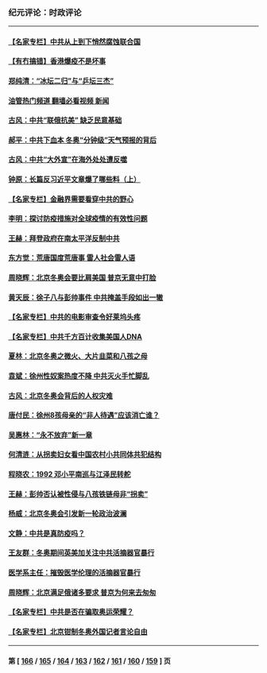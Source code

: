 ### 纪元评论：时政评论
---
#### [【名家专栏】中共从上到下悄然腐蚀联合国](../../pages/nsc1025/n13568360.md?02110330) 
#### [【有冇搞错】香港爆疫不是坏事](../../pages/nsc1025/n13566642.md?02110330) 
#### [郑纯清：“冰坛二归”与“乒坛三杰”](../../pages/nsc1025/n13568046.md?02110330) 
#### [油管热门频道 翻墙必看视频 新闻](ok?02110330)
#### [古风：中共“联俄抗美” 缺乏民意基础](../../pages/nsc1025/n13567848.md?02110330) 
#### [郝平：中共下血本 冬奥“分钟级”天气预报的背后](../../pages/nsc1025/n13567378.md?02110330) 
#### [古风：中共“大外宣”在海外处处遭反噬](../../pages/nsc1025/n13566014.md?02110330) 
#### [钟原：长篇反习近平文章爆了哪些料（上）](../../pages/nsc1025/n13566453.md?02110330) 
#### [【名家专栏】金融界需要看穿中共的野心](../../pages/nsc1025/n13565933.md?02110330) 
#### [李明：探讨防疫措施对全球疫情的有效性问题](../../pages/nsc1025/n13565429.md?02110330) 
#### [王赫：拜登政府在南太平洋反制中共](../../pages/nsc1025/n13565597.md?02110330) 
#### [东方觉：荒唐国度荒唐事 雷人社会雷人语](../../pages/nsc1025/n13565536.md?02110330) 
#### [周晓辉：北京冬奥会要比肩美国 普京无意中打脸](../../pages/nsc1025/n13565141.md?02110330) 
#### [黄天辰：徐子八与彭帅事件 中共掩盖手段如出一辙](../../pages/nsc1025/n13564282.md?02110330) 
#### [【名家专栏】中共的电影审查令好莱坞头疼](../../pages/nsc1025/n13563184.md?02110330) 
#### [【名家专栏】中共千方百计收集美国人DNA](../../pages/nsc1025/n13563175.md?02110330) 
#### [夏林：北京冬奥之微火、大片韭菜和八孩之母](../../pages/nsc1025/n13563530.md?02110330) 
#### [袁斌：徐州性奴案热度不降 中共灭火手忙脚乱](../../pages/nsc1025/n13562509.md?02110330) 
#### [古风：北京冬奥会背后的人权灾难](../../pages/nsc1025/n13562322.md?02110330) 
#### [唐付民：徐州8孩母亲的“非人待遇”应该消亡谁？](../../pages/nsc1025/n13562464.md?02110330) 
#### [吴惠林：“永不放弃”新一章](../../pages/nsc1025/n13562249.md?02110330) 
#### [何清涟：从拐卖妇女看中国农村小共同体共犯结构](../../pages/nsc1025/n13562039.md?02110330) 
#### [程晓农：1992 邓小平南巡与江泽民转舵](../../pages/nsc1025/n13562178.md?02110330) 
#### [王赫：彭帅否认被性侵与八孩铁链母非“拐卖”](../../pages/nsc1025/n13561906.md?02110330) 
#### [杨威：北京冬奥会引发新一轮政治波澜](../../pages/nsc1025/n13561885.md?02110330) 
#### [文静：中共是真防疫吗？](../../pages/nsc1025/n13561969.md?02110330) 
#### [王友群：冬奥期间英美加关注中共活摘器官暴行](../../pages/nsc1025/n13561171.md?02110330) 
#### [医学系主任：摧毁医学伦理的活摘器官暴行](../../pages/nsc1025/n13561012.md?02110330) 
#### [周晓辉：北京满足俄诸多要求 普京为何来去匆匆](../../pages/nsc1025/n13561245.md?02110330) 
#### [【名家专栏】中共是否在骗取奥运荣耀？](../../pages/nsc1025/n13560743.md?02110330) 
#### [【名家专栏】北京钳制冬奥外国记者言论自由](../../pages/nsc1025/n13558602.md?02110330) 

---
#### 第 [ [166](./166.md?02110330) / [165](./165.md?02110330) / [164](./164.md?02110330) / [163](./163.md?02110330) / [162](./162.md?02110330) / [161](./161.md?02110330) / [160](./160.md?02110330) / [159](./159.md?02110330) ] 页
